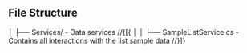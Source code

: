 ﻿## File Structure

│ ├── Services/ - Data services
//{[{
│ │ ├── SampleListService.cs - Contains all interactions with the list sample data
//}]}